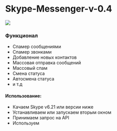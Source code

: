 # Skype-Messenger-v-0.4

![](http://s014.radikal.ru/i328/1707/6d/a6d9f42c9d5f.gif)

### Функционал
- Спамер сообщениями
- Спамер звонками
- Добавление новых контактов
- Массовая отправка сообщений
- Массовый спам
- Смена статуса
- Автосмена статуса
- и т.д

#### Использование:
- Качаем Skype v6.21 или версии ниже
- Устанавливаем или запускаем вторым окном
- Принимаем запрос на API
- Используем

